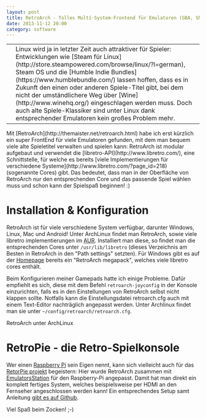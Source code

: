```yaml
---
layout: post
title: RetroArch - Tolles Multi-System-Frontend für Emulatoren (GBA, SNES uvm.)
date: 2013-11-12 20:00
category: software
---
```

<table cellpadding="0" cellspacing="0" border="0">
<tr>
<td>
<img src="{{site.url}}/images/blog/joypad.png" class="lefticon" alt="" />
</td>
<td>
Linux wird ja in letzter Zeit auch attraktiver für Spieler: Entwicklungen wie [Steam für Linux](http://store.steampowered.com/browse/linux/?l=german), Steam OS und die [Humble Indie Bundles](https://www.humblebundle.com/) lassen hoffen, dass es in Zukunft den einen oder anderen Spiele-Titel gibt, bei dem nicht der umständlichere Weg über [Wine](http://www.winehq.org/) eingeschlagen werden muss. Doch auch alte Spiele-Klassiker sind unter Linux dank entsprechender Emulatoren kein großes Problem mehr. 
</td>
</tr>
</table>
<!--more-->
Mit [RetroArch](http://themaister.net/retroarch.html) habe ich erst kürzlich ein super FrontEnd für viele Emulatoren gefunden, mit dem man bequem viele alte Spieletitel verwalten und spielen kann: RetroArch ist modular aufgebaut und verwendet die [libretro-API](http://www.libretro.com/), eine Schnittstelle, für welche es bereits [viele Implementierungen für verschiedene Systeme](http://www.libretro.com/?page_id=218) (sogenannte Cores) gibt. Das bedeutet, dass man in der Oberfläche von RetroArch nur den entsprechenden Core und das passende Spiel wählen muss und schon kann der Spielspaß beginnen! :)

Installation & Konfiguration
============================
RetroArch ist für viele verschiedene System verfügbar, darunter Windows, Linux, Mac und Android! Unter ArchLinux findet man RetroArch, sowie viele libretro implementierungen im [AUR](https://aur.archlinux.org/). Installiert man diese, so findet man die entsprechenden Cores unter <code>/usr/lib/libretro</code> (dieses Verzeichnis am Besten in RetroArch in den "Path settings" setzten).
Für Windows gibt es auf der [Homepage](http://themaister.net/retroarch.html) bereits ein "RetroArch megapack", welches viele libretro cores enthält.

Beim Konfigurieren meiner Gamepads hatte ich einige Probleme. Dafür empfiehlt es sich, diese mit dem Befehl <code>retroarch-joyconfig</code> in der Konsole einzurichten, falls es in den Einstellungen von RetroArch selbst nicht klappen sollte. Notfalls kann die Einstellungsdatei retroarch.cfg auch mit einem Text-Editor nachträglich angepasst werden. Unter Archlinux findet man sie unter <code>~/config/retroarch/retroarch.cfg</code>.

<img src="{{site.url}}/images/blog/retroArch.jpg" class="borderimg centered" alt="" />

<div class="imageinfo">RetroArch unter ArchLinux</div>

RetroPie - die Retro-Spielkonsole
=================================
Wer einen [Raspberry Pi](http://www.raspberrypi.org/) sein Eigen nennt, kann sich vielleicht auch für das [RetorPie projekt](http://blog.petrockblock.com/retropie/) begeistern: Hier wurde RetroArch zusammen mit [EmulatorsStation](https://github.com/Aloshi/EmulationStation) für den Raspberry-Pi angepasst. Damit hat man direkt ein komplett fertiges System, welches beispielsweise per HDMI an den Fernseher angeschlossen werden kann! Ein entsprechendes Setup samt Anleitung [gibt es auf Github](https://github.com/petrockblog/RetroPie-Setup).

Viel Spaß beim Zocken! ;-)

